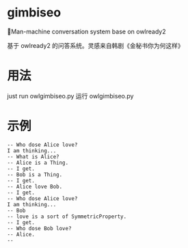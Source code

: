 # gimbiseo
🤖Man-machine conversation system base on owlready2 

基于 owlready2 的问答系统。灵感来自韩剧《金秘书你为何这样》


# 用法
just run owlgimbiseo.py
运行 owlgimbiseo.py

# 示例
```
-- Who dose Alice love?
I am thinking...
-- What is Alice?
-- Alice is a Thing.
-- I get.
-- Bob is a Thing.
-- I get.
-- Alice love Bob.
-- I get.
-- Who dose Alice love?
I am thinking...
-- Bob
-- love is a sort of SymmetricProperty.
-- I get.
-- Who dose Bob love?
-- Alice.
--
```
